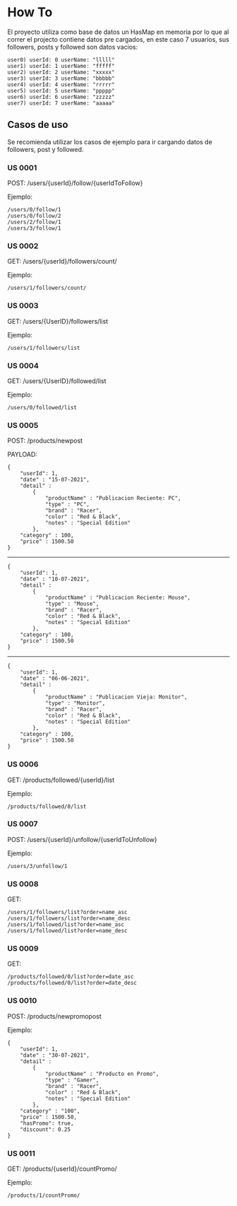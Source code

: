 # How To

El proyecto utiliza como base de datos un HasMap en memoria por lo que al correr el projecto contiene datos pre cargados, en este caso 7 usuarios, sus followers, posts y followed son datos vacios:

    user0) userId: 0 userName: "lllll"
    user1) userId: 1 userName: "fffff"
    user2) userId: 2 userName: "xxxxx"
    user3) userId: 3 userName: "bbbbb"
    user4) userId: 4 userName: "rrrrr"
    user5) userId: 5 userName: "ppppp"
    user6) userId: 6 userName: "zzzzz"
    user7) userId: 7 userName: "aaaaa"


## Casos de uso 
Se recomienda utilizar los casos de ejemplo para ir cargando datos de followers, post y followed.

### US 0001

POST: /users/{userId}/follow/{userIdToFollow}

Ejemplo:
    
    /users/0/follow/1
    /users/0/follow/2
    /users/2/follow/1
    /users/3/follow/1

### US 0002
GET: /users/{userId}/followers/count/

Ejemplo:

    /users/1/followers/count/

### US 0003
GET: /users/{UserID}/followers/list

Ejemplo:

    /users/1/followers/list

### US 0004
GET: /users/{UserID}/followed/list

Ejemplo:

    /users/0/followed/list

### US 0005
POST: /products/newpost

PAYLOAD:
    
    {
        "userId": 1,
        "date" : "15-07-2021", 
        "detail" :
            { 
                "productName" : "Publicacion Reciente: PC",
                "type" : "PC", 
                "brand" : "Racer",
                "color" : "Red & Black",
                "notes" : "Special Edition"
            },
        "category" : 100, 
        "price" : 1500.50
    }

---

    {
        "userId": 1,
        "date" : "10-07-2021", 
        "detail" :
            { 
                "productName" : "Publicacion Reciente: Mouse",
                "type" : "Mouse", 
                "brand" : "Racer",
                "color" : "Red & Black",
                "notes" : "Special Edition"
            },
        "category" : 100, 
        "price" : 1500.50
    }

---

    {
        "userId": 1,
        "date" : "06-06-2021", 
        "detail" :
            { 
                "productName" : "Publicacion Vieja: Monitor",
                "type" : "Monitor", 
                "brand" : "Racer",
                "color" : "Red & Black",
                "notes" : "Special Edition"
            },
        "category" : 100, 
        "price" : 1500.50
    }

### US 0006
GET: /products/followed/{userId}/list

Ejemplo:
    
    /products/followed/0/list

### US 0007
POST: /users/{userId}/unfollow/{userIdToUnfollow}

Ejemplo:

    /users/3/unfollow/1

### US 0008
GET: 

    /users/1/followers/list?order=name_asc 
    /users/1/followers/list?order=name_desc 
    /users/1/followed/list?order=name_asc 
    /users/1/followed/list?order=name_desc

### US 0009
GET:

    /products/followed/0/list?order=date_asc 
    /products/followed/0/list?order=date_desc

### US 0010
POST:  /products/newpromopost

Ejemplo:

    {
        "userId": 1,
        "date" : "30-07-2021",
        "detail" :
            { 
                "productName" : "Producto en Promo", 
                "type" : "Gamer",
                "brand" : "Racer",
                "color" : "Red & Black", 
                "notes" : "Special Edition"
            },
        "category" : "100", 
        "price" : 1500.50, 
        "hasPromo": true, 
        "discount": 0.25
    }

### US 0011
GET: /products/{userId}/countPromo/

Ejemplo:

    /products/1/countPromo/